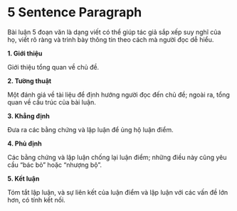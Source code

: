 # **5 Sentence Paragraph**

Bài luận 5 đoạn văn là dạng viết có thể giúp tác giả sắp xếp suy nghĩ của họ, viết rõ ràng và trình bày thông tin theo cách mà người đọc dễ hiểu. 

**1. Giới thiệu**

  Giới thiệu tổng quan về chủ đề.

**2. Tường thuật**

  Một đánh giá về tài liệu để định hướng người đọc đến chủ đề; ngoài ra, tổng quan về cấu trúc của bài luận.

**3. Khẳng định**

  Đưa ra các bằng chứng và lập luận để ủng hộ luận điểm.

**4. Phủ định**

  Các bằng chứng và lập luận chống lại luận điểm; những điều này cũng yêu cầu “bác bỏ” hoặc “nhượng bộ”.

**5. Kết luận**

  Tóm tắt lập luận, và sự liên kết của luận điểm và lập luận với các vấn đề lớn hơn, có tính kết nối. 
